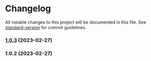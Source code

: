# Changelog

All notable changes to this project will be documented in this file. See [standard-version](https://github.com/conventional-changelog/standard-version) for commit guidelines.

### [1.0.3](https://github.com/indigopro/Client/compare/v1.0.2...v1.0.3) (2023-02-27)

### 1.0.2 (2023-02-27)
